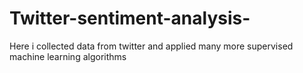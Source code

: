 # Twitter-sentiment-analysis-
Here i collected data from twitter and applied many more supervised machine learning algorithms
